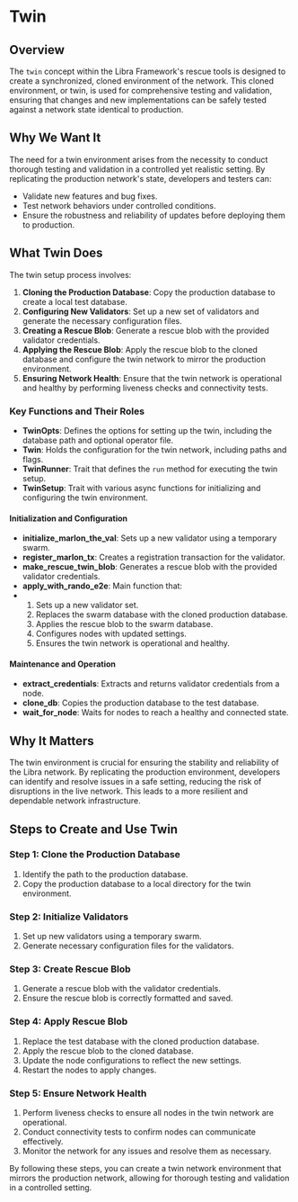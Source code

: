# Twin

## Overview

The `twin` concept within the Libra Framework's rescue tools is designed to create a synchronized, cloned environment of the network. This cloned environment, or twin, is used for comprehensive testing and validation, ensuring that changes and new implementations can be safely tested against a network state identical to production.

## Why We Want It

The need for a twin environment arises from the necessity to conduct thorough testing and validation in a controlled yet realistic setting. By replicating the production network's state, developers and testers can:
- Validate new features and bug fixes.
- Test network behaviors under controlled conditions.
- Ensure the robustness and reliability of updates before deploying them to production.

## What Twin Does

The twin setup process involves:
1. **Cloning the Production Database**: Copy the production database to create a local test database.
2. **Configuring New Validators**: Set up a new set of validators and generate the necessary configuration files.
3. **Creating a Rescue Blob**: Generate a rescue blob with the provided validator credentials.
4. **Applying the Rescue Blob**: Apply the rescue blob to the cloned database and configure the twin network to mirror the production environment.
5. **Ensuring Network Health**: Ensure that the twin network is operational and healthy by performing liveness checks and connectivity tests.

### Key Functions and Their Roles

- **TwinOpts**: Defines the options for setting up the twin, including the database path and optional operator file.
- **Twin**: Holds the configuration for the twin network, including paths and flags.
- **TwinRunner**: Trait that defines the `run` method for executing the twin setup.
- **TwinSetup**: Trait with various async functions for initializing and configuring the twin environment.

#### Initialization and Configuration

- **initialize_marlon_the_val**: Sets up a new validator using a temporary swarm.
- **register_marlon_tx**: Creates a registration transaction for the validator.
- **make_rescue_twin_blob**: Generates a rescue blob with the provided validator credentials.
- **apply_with_rando_e2e**: Main function that:
- 
    1. Sets up a new validator set.
    2. Replaces the swarm database with the cloned production database.
    3. Applies the rescue blob to the swarm database.
    4. Configures nodes with updated settings.
    5. Ensures the twin network is operational and healthy.

#### Maintenance and Operation

- **extract_credentials**: Extracts and returns validator credentials from a node.
- **clone_db**: Copies the production database to the test database.
- **wait_for_node**: Waits for nodes to reach a healthy and connected state.

## Why It Matters

The twin environment is crucial for ensuring the stability and reliability of the Libra network. By replicating the production environment, developers can identify and resolve issues in a safe setting, reducing the risk of disruptions in the live network. This leads to a more resilient and dependable network infrastructure.

## Steps to Create and Use Twin

### Step 1: Clone the Production Database

1. Identify the path to the production database.
2. Copy the production database to a local directory for the twin environment.

### Step 2: Initialize Validators

1. Set up new validators using a temporary swarm.
2. Generate necessary configuration files for the validators.

### Step 3: Create Rescue Blob

1. Generate a rescue blob with the validator credentials.
2. Ensure the rescue blob is correctly formatted and saved.

### Step 4: Apply Rescue Blob

1. Replace the test database with the cloned production database.
2. Apply the rescue blob to the cloned database.
3. Update the node configurations to reflect the new settings.
4. Restart the nodes to apply changes.

### Step 5: Ensure Network Health

1. Perform liveness checks to ensure all nodes in the twin network are operational.
2. Conduct connectivity tests to confirm nodes can communicate effectively.
3. Monitor the network for any issues and resolve them as necessary.

By following these steps, you can create a twin network environment that mirrors the production network, allowing for thorough testing and validation in a controlled setting.
